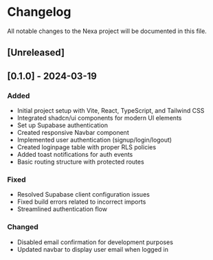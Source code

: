 # Changelog

All notable changes to the Nexa project will be documented in this file.

## [Unreleased]

## [0.1.0] - 2024-03-19

### Added
- Initial project setup with Vite, React, TypeScript, and Tailwind CSS
- Integrated shadcn/ui components for modern UI elements
- Set up Supabase authentication
- Created responsive Navbar component
- Implemented user authentication (signup/login/logout)
- Created loginpage table with proper RLS policies
- Added toast notifications for auth events
- Basic routing structure with protected routes

### Fixed
- Resolved Supabase client configuration issues
- Fixed build errors related to incorrect imports
- Streamlined authentication flow

### Changed
- Disabled email confirmation for development purposes
- Updated navbar to display user email when logged in